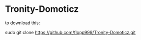 # Tronity-Domoticz

to download this:

sudo git clone https://github.com/flopp999/Tronity-Domoticz.git
